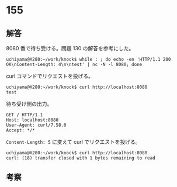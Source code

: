 # 155

## 解答

8080 番で待ち受ける。問題 130 の解答を参考にした。

```
uchiyama@X280:~/work/knock$ while : ; do echo -en 'HTTP/1.1 200 OK\nContent-Length: 4\n\ntest' | nc -N -l 8080; done
```

curl コマンドでリクエストを投げる。

```
uchiyama@X280:~/work/knock$ curl http://localhost:8080
test
```

待ち受け側の出力。

```
GET / HTTP/1.1
Host: localhost:8080
User-Agent: curl/7.58.0
Accept: */*
```

`Content-Length: 5` に変えて curl でリクエストを投げる。

```
uchiyama@X280:~/work/knock$ curl http://localhost:8080
curl: (18) transfer closed with 1 bytes remaining to read
```

## 考察
